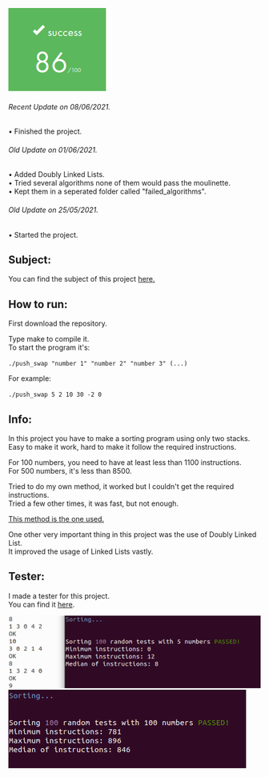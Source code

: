 ![GitHub Logo](/extras/images/success.png)

###### <i>Recent Update on 08/06/2021.</i>
• Finished the project.

###### <i>Old Update on 01/06/2021.</i>
• Added Doubly Linked Lists.\
• Tried several algorithms none of them would pass the moulinette.\
• Kept them in a seperated folder called "failed_algorithms".

###### <i>Old Update on 25/05/2021.</i>
• Started the project.

## Subject:

You can find the subject of this project [here.](https://github.com/Olbrien/42Lisboa-lvl_2_push_swap/blob/main/extras/lvl_2_push_swap.pdf)

## How to run:

First download the repository.

Type make to compile it.\
To start the program it's:

`./push_swap "number 1" "number 2" "number 3" (...)`

For example:

`./push_swap 5 2 10 30 -2 0`

## Info:

In this project you have to make a sorting program using only two stacks.\
Easy to make it work, hard to make it follow the required instructions.

For 100 numbers, you need to have at least less than 1100 instructions.\
For 500 numbers, it's less than 8500.

Tried to do my own method, it worked but I couldn't get the required instructions.\
Tried a few other times, it was fast, but not enough.

[This method is the one used.](https://medium.com/@jamierobertdawson/push-swap-the-least-amount-of-moves-with-two-stacks-d1e76a71789a)

One other very important thing in this project was the use of Doubly Linked List.\
It improved the usage of Linked Lists vastly.

## Tester:

I made a tester for this project.\
You can find it [here](https://github.com/Olbrien/42Lisboa-lvl_2_push_swap_tester).

![GitHub Logo](https://github.com/Olbrien/42Lisboa-lvl_2_push_swap_tester/blob/main/extras/2.png)\
![GitHub Logo](https://github.com/Olbrien/42Lisboa-lvl_2_push_swap_tester/blob/main/extras/1.png)
